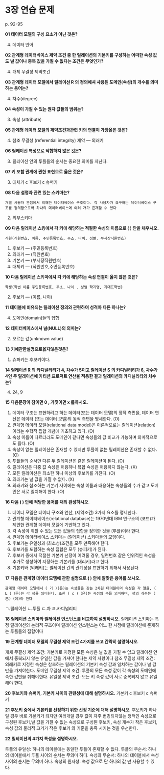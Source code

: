 # 3장 연습 문제

p. 92-95

**01 데이터 모델의 구성 요소가 아닌 것온?**

4. 데이터 언어

**02 관계형 데이터베이스 제약 조건 중 한 릴레이션의 기본키를 구성하는 어떠한 속성 값도 널 값이나 중복 값을 가질 수 없다는 조건은 무엇인가?**

4. 개체 무결성 제약조건

**03 관계형 데이터 모델에서 릴레이선 R 의 정의에셔 사용된 도메인(속성)의 개수를 의미하는 용어는?**

4. 차수(degree)

**04 속성이 가질 수 있는 원자 값들의 범위는?**


3. 속성 (attribute)


**05 관계형 데이터 모델의 제약조건과관련 키의 연결이 가장옳은 것은?**

4. 참조 무결성 (referential integrity) 제약 — 외래키

**06 릴레이선 특성으로 적합하지 않은 것은?**


3. 릴레이션 안의 투플들의 순서는 중요한 의미를 지닌다.


**07 키 포함 관계에 관한 표현으로 옳은 것은?**


3. 대체키 c 후보키 c 슈퍼키


**08 다음 설명과 관련 있는 스키마는?**

`개별 사용자 관점에서 이해한 데이터베이스 구조이다. 각 사용자가 요구하는 데이터베이스 구조를 정의함으로써 하나의 데이터베이스에 여러 개가 존재할 수 있다`


2. 외부스키마

**09 다음 릴레이션 스킹에서 각 키에 해당하는 적절한 속성의 이름으로 ( ) 안을 채우시오.**

`직원(직원번호, 이름, 주민등록번호, 주소, 나이, 성별, 부서장직원번호)`

1. 후보키 — (주민등록번호)
2. 외래키 — (직원번호)
3. 기본키 — (부서장직원번호)
4. 대체키 — (직원번호,주민등록번호)

**10 다음 릴레이션 스키마에셔 각 키에 해당하는 속성 연결이 옳지 않은 것은?**

`학생(학번 이름 주민등록번호, 주소, 나이 , 성별 학과명, 과대표학번)`


2. 후보키 — (이름, 나이)


**11 테이블에 비유되는 릴레이션 정의와 관련하여 성격아 다른 하나는?**


4. 도메인(domain)들의 집합

**12 데이터베이스에셔 널(NULL)의 의미는?**


2. 모르는 값(unknown value)


**13 키에관한설명으로옳지않은것은?**

1. 슈퍼키는 후보키이다.


**14 릴레이션 R 의 카디널리티가 4, 차수가 5이고 릴레이션 S 의 카디널리티가 6, 차수가 4인 두 릴레이션에 카티션 프로덕트 연산율 적용한 결과 릴레이션의 카디널리티와 차수는?**


4. 24, 9

**15 다음문장이 참이먼 0 , 거짓이면 x 를하시오.**

1. 데이터 구조는 표현하려고 하는 데이터(또는 데이터 모델)의 정적 측면을, 데이터 연산은 데이터 (또는 데이터 모델)의 동적 측면을 명세한다. (O)
2. 관계형 데이터 모델(relational data model)은 이론적으로는 릴레이션(relation) 이라는 수학적 집합 개념에 기초하고 있다. (O)
3. 속성 이름이 다르더라도 도메인이 같다면 속성들의 값 비교가 가능하며 의미적으로도 옳다. (O)
4. 속성이 없는 릴레이션은 존재할 수 있지만 투플이 없는 릴레이션은 존재할 수 없다. (O)
5. 투플들의 순서만 다른 두 릴레이션은 같은 릴레이션이 된다. (O)
6. 릴레이션은 다중 값 속성은 허용하나 복합 속성은 허용하지 않는다. (X)
7. 모든 릴레이션은 최소한 하나 이상의 후보키를 가진다. (O)
8. 외래키는 널 값을 가질 수 없다. (X)
9. 외래키와 참조하는 기본키 사이에는 속성 이름과 대응하는 속성들의 수가 같고 도메인은 서로 일치해야 한다. (O)

**16 다음 ( ) 안에 적당한 용어를 채워 완성하시오.**

1. 데이터 모델은 데이터 구조와 연산, (제약조건) 3가지 요소를 명세한다.
2. 관계형 데이터베이스(relational database)는 1970년대 IBM 연구소의 (코드)가 제안한 관계형 데이터 모델에 기반하고 있다.
3. 각 속성이 취할 수 있는 모든 값들의 집합을 정의한 것을 (투플)이라 한다.
4. 관계형 데이터베이스 스키마는 (릴레이션) 스키마들의 모임이다.
5. 후보키는 유일성과 (최소성)조건을 모두 만족해야 한다.
6. 후보키를 포함하는 속성 집합은 모두 (슈퍼키)가 된다.
7. 후보키 중에서 적절한 기본키 선정이 어려울 경우, 일련번호 같은 인위적인 속성을 추가로 생성하여 지정하는 기본키를 (대리키)라고 한다.
8. 기본키와 (외래키)는 릴레이션 간의 관계성을 표현하기 위해서 사용된다.

**17 다음은 관계형 데이터 모뎀에 관한 설명으로 ( ) 안에 알맞은 용어를 쓰시오.**

`관계형 데이터 모델에서 ( 기 )(은)는 속성들을 갖는 2차원 테이블이며 속성은 각 열을, ( L )（은)는 각 행을 의미한다. 또한 ( c )（은)는 속성의 수를 의미하며, 행의 개수는 ( 己)（이)라 한다`

ㄱ.릴레이션
ㄴ.투플
ㄷ.차
ㄹ.카디널리티

**18 릴레이션 스키마와 릴레이션 인스턴스를 비교하여 설명하시오.**
릴레이션 스키마는 특정 릴레이션의 논리적 구조이며 릴레이션 인스턴스는 어느 한 시점에 릴레이션에 존재하는 투플들의 집합이다

**19 관계형 데이터 모델의 무결성 제약 조건 4가지를 쓰고 간략히 설명하시오.**

개체 무결성 제약 조건: 기본키로 지정한 모든 속성은 널 값을 가질 수 없고 릴레이션 안에서 중복되지 않는 유일한 값을 가져야 한다는 제약 사항이다
참조 무결성 제약 조건: 외래키로 지정한 속성은 참조하는 릴레이션의 기본키 속성 값과 일치하는 값이나 널 값만을 가져야한다.
도메인 무결성 제약 조건: 투플의 모든 속성 값이 각 속성의 도메인에 속한 값만을 취해야한다.
유일성 제약 조건: 모든 키 속성 값이 서로 중복되지 않고 유일해야 한다.

**20 후보키와 슈퍼키, 기본키 사이의 관련성에 대해 설명하시오.**
기본키 c 후보키 c 슈퍼키

**21 후보키 중에서 기본키를 선정하기 위한 선정 기준에 대해 설명하시오.**
후보키가 하나일 경우 바로 기본키가 되지만 여러개일 경우 값이 자주 변경되지않는 정적인 속성으로 구성된 후보키,널 값을 가질 수 없는 속성으로 구성된 후보키, 속성 개수가 작은 후보키, 속성 값의 물리적 크기가 작은 후보키 의 기준을 충족 시키는 것을 우선한다.

**22 릴레이션의 4가지 특성을 설명하시오.**

투플의 유일성: 하나의 테이블에는 동일한 투플이 존재할 수 없다.
투플의 무순서: 하나의 테이블에서 투플 사이의 순서는 무의미 하다.
속성의 무순서: 하나의 테이블에서 속성 사이의 순서는 무의미 하다.
속성의 원자성: 속성 값으로 단 하나의 값 만 사용할 수 있다.
